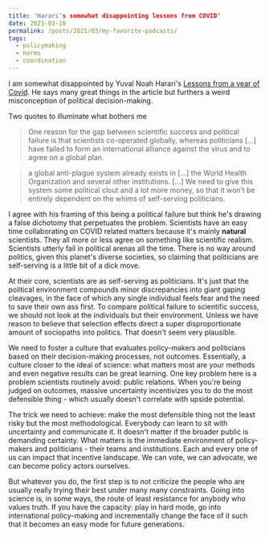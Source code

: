 ```yaml
---
title: 'Harari's somewhat disappointing lessons from COVID'
date: 2021-03-10
permalink: /posts/2021/03/my-favorite-podcasts/
tags:
  - policymaking
  - norms
  - coordination
---
```


I am somewhat disappointed by Yuval Noah Harari's [Lessons from a year of Covid](https://www.ft.com/content/f1b30f2c-84aa-4595-84f2-7816796d6841). He says many great things in the article but furthers a weird misconception of political decision-making.

Two quotes to illuminate what bothers me 

> One reason for the gap between scientific success and political failure is that scientists co-operated globally, whereas politicians [...] have failed to form an international alliance against the virus and to agree on a global plan.

> a global anti-plague system already exists in [...] the World Health Organization and several other institutions. [...] We need to give this system some political clout and a lot more money, so that it won’t be entirely dependent on the whims of self-serving politicians.

I agree with his framing of this being a political failure but think he's drawing a false dichotomy that perpetuates the problem. Scientists have an easy time collaborating on COVID related matters because it's mainly **natural** scientists. They all more or less agree on something like scientific realism. Scientists utterly fail in political arenas all the time. There is no way around politics, given this planet's diverse societies, so claiming that politicians are self-serving is a little bit of a dick move.

At their core, scientists are as self-serving as politicians. It's just that the political environment compounds minor discrepancies into giant gaping cleavages, in the face of which any single individual feels fear and the need to save their own ass first. To compare political failure to scientific success, we should not look at the individuals but their environment. Unless we have reason to believe that selection effects direct a super disproportionate amount of sociopaths into politics. That doesn't seem very plausible.

We need to foster a culture that evaluates policy-makers and politicians based on their decision-making processes, not outcomes. Essentially, a culture closer to the ideal of science: what matters most are your methods and even negative results can be great learning. One key problem here is a problem scientists routinely avoid: public relations. When you're being judged on outcomes, massive uncertainty incentivizes you to do the most defensible thing - which usually doesn't correlate with upside potential.

The trick we need to achieve: make the most defensible thing not the least risky but the most methodological. Everybody can learn to sit with uncertainty and communicate it. It doesn't matter if the broader public is demanding certainty. What matters is the immediate environment of policy-makers and politicians - their teams and institutions. Each and every one of us can impact that incentive landscape. We can vote, we can advocate, we can become policy actors ourselves. 

But whatever you do, the first step is to not criticize the people who are usually really trying their best under many many constraints. Going into science is, in some ways, the route of least resistance for anybody who values truth. If you have the capacity: play in hard mode, go into international policy-making and incrementally change the face of it such that it becomes an easy mode for future generations.
